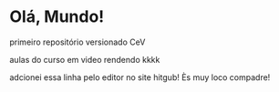 # Olá, Mundo!
 primeiro repositório versionado CeV

aulas do curso em video rendendo kkkk

adcionei essa linha pelo editor no site hitgub! Ès muy loco compadre!
